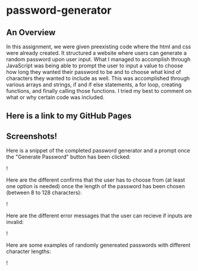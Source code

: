 # password-generator

## An Overview

In this assignment, we were given preexisting code where the html and css were already created. It structured a website where users can generate a random password upon user input. What I managed to accomplish through JavaScript was being able to prompt the user to input a value to choose how long they wanted their password to be and to choose what kind of characters they wanted to include as well. This was accomplished through various arrays and strings, if and if else statements, a for loop, creating functions, and finally calling those functions. I tried my best to comment on what or why certain code was included.

## Here is a link to my GitHub Pages


## Screenshots!
Here is a snippet of the completed password generator and a prompt once the "Generate Password" button has been clicked:

!

Here are the different confirms that the user has to choose from (at least one option is needed) once the length of the password has been chosen (between 8 to 128 characters):

!

Here are the different error messages that the user can recieve if inputs are invalid:

!

Here are some examples of randomly genereated passwords with different character lengths:

!